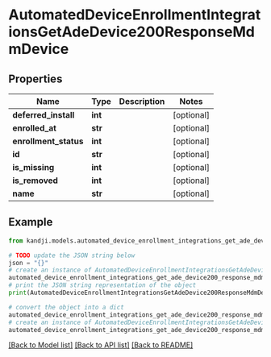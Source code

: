 # AutomatedDeviceEnrollmentIntegrationsGetAdeDevice200ResponseMdmDevice


## Properties

Name | Type | Description | Notes
------------ | ------------- | ------------- | -------------
**deferred_install** | **int** |  | [optional] 
**enrolled_at** | **str** |  | [optional] 
**enrollment_status** | **int** |  | [optional] 
**id** | **str** |  | [optional] 
**is_missing** | **int** |  | [optional] 
**is_removed** | **int** |  | [optional] 
**name** | **str** |  | [optional] 

## Example

```python
from kandji.models.automated_device_enrollment_integrations_get_ade_device200_response_mdm_device import AutomatedDeviceEnrollmentIntegrationsGetAdeDevice200ResponseMdmDevice

# TODO update the JSON string below
json = "{}"
# create an instance of AutomatedDeviceEnrollmentIntegrationsGetAdeDevice200ResponseMdmDevice from a JSON string
automated_device_enrollment_integrations_get_ade_device200_response_mdm_device_instance = AutomatedDeviceEnrollmentIntegrationsGetAdeDevice200ResponseMdmDevice.from_json(json)
# print the JSON string representation of the object
print(AutomatedDeviceEnrollmentIntegrationsGetAdeDevice200ResponseMdmDevice.to_json())

# convert the object into a dict
automated_device_enrollment_integrations_get_ade_device200_response_mdm_device_dict = automated_device_enrollment_integrations_get_ade_device200_response_mdm_device_instance.to_dict()
# create an instance of AutomatedDeviceEnrollmentIntegrationsGetAdeDevice200ResponseMdmDevice from a dict
automated_device_enrollment_integrations_get_ade_device200_response_mdm_device_from_dict = AutomatedDeviceEnrollmentIntegrationsGetAdeDevice200ResponseMdmDevice.from_dict(automated_device_enrollment_integrations_get_ade_device200_response_mdm_device_dict)
```
[[Back to Model list]](../README.md#documentation-for-models) [[Back to API list]](../README.md#documentation-for-api-endpoints) [[Back to README]](../README.md)


